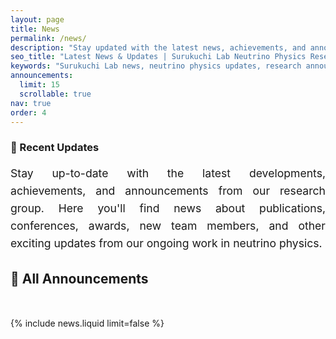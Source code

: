 ```yaml
---
layout: page
title: News
permalink: /news/
description: "Stay updated with the latest news, achievements, and announcements from Surukuchi Lab. Follow our research breakthroughs, student accomplishments, conference presentations, awards, and collaborative milestones in neutrino physics research."
seo_title: "Latest News & Updates | Surukuchi Lab Neutrino Physics Research"
keywords: "Surukuchi Lab news, neutrino physics updates, research announcements, student achievements, conference news, physics awards, University of Pittsburgh physics news, CUORE CUPID PROSPECT updates"
announcements:
  limit: 15
  scrollable: true
nav: true
order: 4
---
```


<div class="news-intro">
  <div class="news-summary">
    <h3 style="margin-bottom: 1rem; color: var(--global-theme-color);">📰 Recent Updates</h3>
    <p style="font-size: 1.1rem; line-height: 1.6; text-align: justify; margin-bottom: 1.5rem;">
      Stay up-to-date with the latest developments, achievements, and announcements from our research group. Here you'll find news about publications, conferences, awards, new team members, and other exciting updates from our ongoing work in neutrino physics.
    </p>
  </div>
</div>

<div class="news-content">
  <h2 class="section-header">
    📅 All Announcements
  </h2>
  <div style="background: linear-gradient(135deg, var(--global-theme-color) 0%, var(--global-bg-color) 100%); height: 3px; width: 100%; margin: 10px 0 30px 0; border-radius: 2px;"></div>
  
  <div class="news-list">
    {% include news.liquid limit=false %}
  </div>
</div>